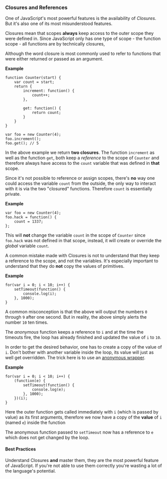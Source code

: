 ### Closures and References

One of JavaScript's most powerful features is the availability of *Closures*.
But it's also one of its most misunderstood features.

Closures mean that scopes **always** keep access to the outer scope they were
defined in. Since JavaScript only has one type of scope - the function scope - 
all functions are by technically closures,

Although the word closure is most commonly used to refer to functions that were 
either returned or passed as an argument.

**Example**

    function Counter(start) {
        var count = start;
        return {
            increment: function() {
                count++;
            },

            get: function() {
                return count;
            }
        }
    }

    var foo = new Counter(4);
    foo.increment();
    foo.get(); // 5

In the above example we return **two closures**. The function `increment` as well
as the function `get`, both keep a *reference* to the scope of  `Counter` and 
therefore always have access to the `count` variable that was defined in **that**
scope.

Since it's not possible to reference or assign scopes, there's **no** way one 
could access the variable `count` from the outside, the only way to interact with it
is via the two "closured" functions. Therefore `count` is essentially private.

**Example**

    var foo = new Counter(4);
    foo.hack = function() {
        count = 1337;
    };

This will **not** change the variable `count` in the scope of `Counter` since 
`foo.hack` was not defined in that scope, instead, it will create or override the
*global* variable `count`.

A common mistake made with Closures is not to understand that they keep
a reference to the scope, and not the variables. It's especially important to
understand that they do **not** copy the values of primitives.

**Example**

    for(var i = 0; i < 10; i++) {
        setTimeout(function() {
            console.log(i);  
        }, 1000);
    }


A common misconception is that the above will output the numbers `0` through
`9` after one second. But in reality, the above simply alerts the number `10` ten
times.

The *anonymous* function keeps a reference to `i` and at the time the timeouts 
fire, the loop has already finished and updated the value of `i` to `10`.

In order to get the desired behavior, one has to create a copy of the value of 
`i`. Don't bother with another variable inside the loop, its value will just as 
well get overridden. The trick here is to use an [anonymous
wrapper](#scopes-and-namespaces).

**Example**

    for(var i = 0; i < 10; i++) {
        (function(e) {
            setTimeout(function() {
                console.log(e);  
            }, 1000);
        })(i);
    }

Here the outer function gets called immediately with `i` (which is passed by 
value) as its first arguments, therefore we now have a copy of the **value** of 
`i` (named `e`) inside the function

The anonymous function passed to `setTimeout` now has a reference to `e` which
does not get changed by the loop.

#### Best Practices
Understand Closures **and** master them, they are the most powerful feature of
JavaScript. If you're not able to use them correctly you're wasting a lot of the
language's potential.

